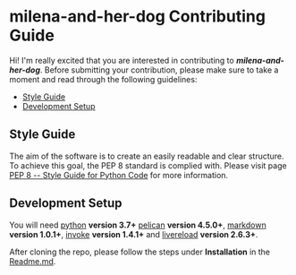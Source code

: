 # milena-and-her-dog Contributing Guide
Hi! I'm really excited that you are interested in contributing to ***milena-and-her-dog***. Before submitting your contribution, please make sure to take a moment and read through the following guidelines:

- [Style Guide](#style-guide)
- [Development Setup](#development-setup)


## Style Guide
The aim of the software is to create an easily readable and clear structure. To achieve this goal, the PEP 8 standard is complied with. Please visit page [PEP 8 -- Style Guide for Python Code](https://www.python.org/dev/peps/pep-0008/) for more information.


## Development Setup
You will need [python](https://www.python.org/) **version 3.7+** [pelican](https://docs.getpelican.com/en/stable/quickstart.html#installationl) **version 4.5.0+**, [markdown](https://daringfireball.net/projects/markdown/) **version 1.0.1+**, [invoke](http://www.pyinvoke.org/) **version 1.4.1+** and [livereload](https://github.com/lepture/python-livereload) **version 2.6.3+**.

After cloning the repo, please follow the steps under **Installation** in the [Readme.md](./Readme.md).